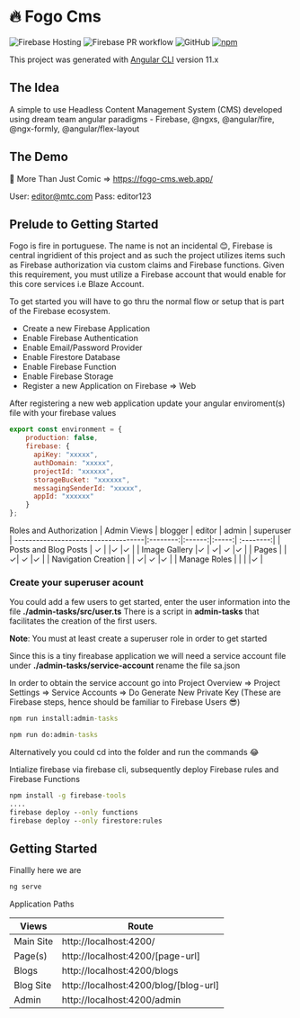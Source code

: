<h1>
🔥 Fogo Cms
</h1>

![Firebase Hosting](https://github.com/wilsonsergio2500/fogo-cms/actions/workflows/firebase-hosting-merge.yml/badge.svg)
![Firebase PR workflow](https://github.com/wilsonsergio2500/fogo-cms/actions/workflows/firebase-hosting-pull-request.yml/badge.svg)
![GitHub](https://img.shields.io/github/license/wilsonsergio2500/fogo-cms?style=flat-square)
[![npm](https://img.shields.io/badge/demo-online-brightgreen.svg)](https://fogo-cms.web.app/)

This project was generated with [Angular CLI](https://github.com/angular/angular-cli) version 11.x

## The Idea
A simple to use Headless Content Management System (CMS) developed using dream team angular paradigms - Firebase, @ngxs, @angular/fire, @ngx-formly, @angular/flex-layout

## The Demo
👾 More Than Just Comic => https://fogo-cms.web.app/

User: editor@mtc.com
Pass: editor123


## Prelude to Getting Started
Fogo is fire in portuguese. The name is not an incidental :blush:, Firebase is central ingridient of this project and as such the project utilizes items such as Firebase authorization via custom claims and Firebase functions. Given this requirement, you must utilize a Firebase account that would enable for this core services i.e Blaze Account.

To get started you will have to go thru the normal flow or setup that is part of the Firebase ecosystem.

- Create a new Firebase Application
- Enable Firebase Authentication
- Enable Email/Password Provider
- Enable Firestore Database
- Enable Firebase Function
- Enable Firebase Storage
- Register a new Application on Firebase => Web

After registering a new web application update your angular enviroment(s) file with your firebase values

```javascript
export const environment = {
    production: false,
    firebase: {
      apiKey: "xxxxx",
      authDomain: "xxxxx",
      projectId: "xxxxxx",
      storageBucket: "xxxxxx",
      messagingSenderId: "xxxxx",
      appId: "xxxxxx"
    }
};
```

Roles and Authorization
| Admin Views                         | blogger  | editor | admin | superuser
| ------------------------------------|:--------:|:------:|:-----:| :--------:|
| Posts and Blog Posts                | ✓ | |✓ |✓ |
| Image Gallery                       |✓  | ✓| ✓ |✓ |
| Pages                               |   | ✓| ✓ |✓ |
| Navigation Creation                 |   | ✓| ✓ |✓ |
| Manage Roles                        |   |   |   |✓ |

### Create your superuser acount

You could add a few users to get started, enter the user information into the file **./admin-tasks/src/user.ts** There is a script in **admin-tasks** that facilitates the creation of the first users.

**Note**: You must at least create a superuser role in order to get started

Since this is a tiny fireabase application we will need a service account file under **./admin-tasks/service-account** rename the file sa.json

In order to obtain the service account go into Project Overview => Project Settings => Service Accounts => Do Generate New Private Key (These are Firebase steps, hence should be familiar to Firebase Users 😎)

```cmd
npm run install:admin-tasks
```
```cmd
npm run do:admin-tasks
```

Alternatively you could cd into the folder and run the commands 😂

Intialize firebase via firebase cli, subsequently deploy Firebase rules and Firebase Functions

```cmd
npm install -g firebase-tools
....
firebase deploy --only functions
firebase deploy --only firestore:rules
```

## Getting Started

Finallly here we are 

```cmd
ng serve
```
Application Paths

| Views             | Route  |
| ------------------------|--------|
| Main Site               | http://localhost:4200/ | 
| Page(s)                 | http://localhost:4200/[page-url]  | 
| Blogs                   | http://localhost:4200/blogs  | 
| Blog Site               | http://localhost:4200/blog/[blog-url]  | 
| Admin                   | http://localhost:4200/admin  |  

